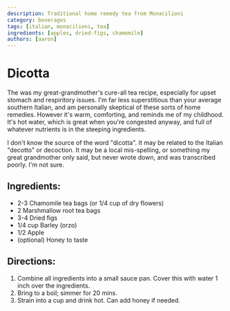 ```yaml
---
description: Traditional home remedy tea from Monacilioni
category: beverages
tags: [italian, monacilioni, tea]
ingredients: [apples, dried-figs, chamomile]
authors: [aaron]
---
```


# Dicotta

The was my great-grandmother's cure-all tea recipe, especially for upset stomach and respiritory issues. I'm far less superstitious than your average southern Italian, and am personally skeptical of these sorts of home remedies. However it's warm, comforting, and reminds me of my childhood. It's hot water, which is great when you're congested anyway, and full of whatever nutrients is in the steeping ingredients.

I don't know the source of the word "dicotta". It may be related to the Italian "decotto" or decoction. It may be a local mis-spelling, or something my great grandmother only said, but never wrote down, and was transcribed poorly. I'm not sure.  

## Ingredients:

- 2-3 Chamomile tea bags (or 1/4 cup of dry flowers)
- 2 Marshmallow root tea bags
- 3-4 Dried figs
- 1/4 cup Barley (orzo)
- 1/2 Apple
- (optional) Honey to taste

## Directions:

1. Combine all ingredients into a small sauce pan. Cover this with water 1 inch over the ingredients. 
2. Bring to a boil; simmer for 20 mins. 
3. Strain into a cup and drink hot. Can add honey if needed. 
